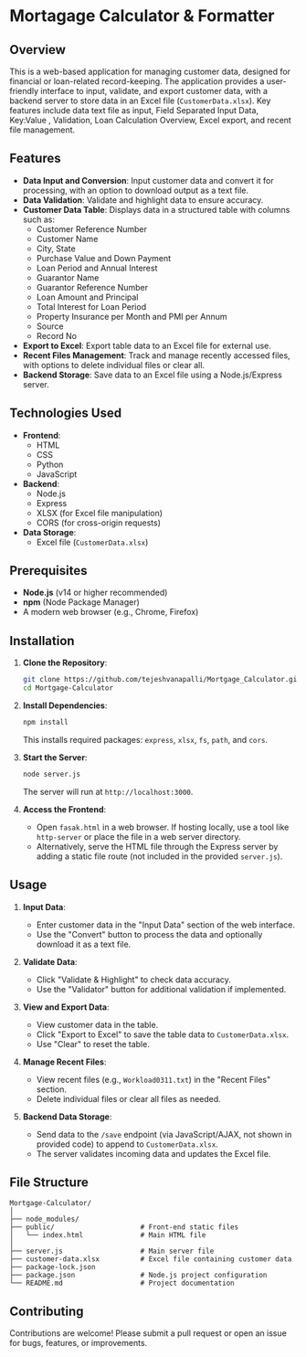 # Mortagage Calculator & Formatter

## Overview

This is a web-based application for managing customer data, designed for financial or loan-related record-keeping. The application provides a user-friendly interface to input, validate, and export customer data, with a backend server to store data in an Excel file (`CustomerData.xlsx`). Key features include data text file as input, Field Separated Input Data, Key:Value , Validation, Loan Calculation Overview, Excel export, and recent file management.

## Features

- **Data Input and Conversion**: Input customer data and convert it for processing, with an option to download output as a text file.
- **Data Validation**: Validate and highlight data to ensure accuracy.
- **Customer Data Table**: Displays data in a structured table with columns such as:
  - Customer Reference Number
  - Customer Name
  - City, State
  - Purchase Value and Down Payment
  - Loan Period and Annual Interest
  - Guarantor Name
  - Guarantor Reference Number
  - Loan Amount and Principal
  - Total Interest for Loan Period
  - Property Insurance per Month and PMI per Annum
  - Source
  - Record No
- **Export to Excel**: Export table data to an Excel file for external use.
- **Recent Files Management**: Track and manage recently accessed files, with options to delete individual files or clear all.
- **Backend Storage**: Save data to an Excel file using a Node.js/Express server.

## Technologies Used

- **Frontend**:
  - HTML
  - CSS
  - Python
  - JavaScript
- **Backend**:
  - Node.js
  - Express
  - XLSX (for Excel file manipulation)
  - CORS (for cross-origin requests)
- **Data Storage**:
  - Excel file (`CustomerData.xlsx`)

## Prerequisites

- **Node.js** (v14 or higher recommended)
- **npm** (Node Package Manager)
- A modern web browser (e.g., Chrome, Firefox)

## Installation

1. **Clone the Repository**:
   ```bash
   git clone https://github.com/tejeshvanapalli/Mortgage_Calculator.git
   cd Mortgage-Calculator
   ```

2. **Install Dependencies**:
   ```bash
   npm install
   ```
   This installs required packages: `express`, `xlsx`, `fs`, `path`, and `cors`.

3. **Start the Server**:
   ```bash
   node server.js
   ```
   The server will run at `http://localhost:3000`.

4. **Access the Frontend**:
   - Open `fasak.html` in a web browser. If hosting locally, use a tool like `http-server` or place the file in a web server directory.
   - Alternatively, serve the HTML file through the Express server by adding a static file route (not included in the provided `server.js`).

## Usage

1. **Input Data**:
   - Enter customer data in the "Input Data" section of the web interface.
   - Use the "Convert" button to process the data and optionally download it as a text file.

2. **Validate Data**:
   - Click "Validate & Highlight" to check data accuracy.
   - Use the "Validator" button for additional validation if implemented.

3. **View and Export Data**:
   - View customer data in the table.
   - Click "Export to Excel" to save the table data to `CustomerData.xlsx`.
   - Use "Clear" to reset the table.

4. **Manage Recent Files**:
   - View recent files (e.g., `Workload0311.txt`) in the "Recent Files" section.
   - Delete individual files or clear all files as needed.

5. **Backend Data Storage**:
   - Send data to the `/save` endpoint (via JavaScript/AJAX, not shown in provided code) to append to `CustomerData.xlsx`.
   - The server validates incoming data and updates the Excel file.

## File Structure

```
Mortgage-Calculator/
│
├── node_modules/ 
├── public/                     # Front-end static files
│   └── index.html              # Main HTML file
│
├── server.js                   # Main server file
├── customer-data.xlsx          # Excel file containing customer data
├── package-lock.json          
├── package.json                # Node.js project configuration
└── README.md                   # Project documentation
```


## Contributing

Contributions are welcome! Please submit a pull request or open an issue for bugs, features, or improvements.
